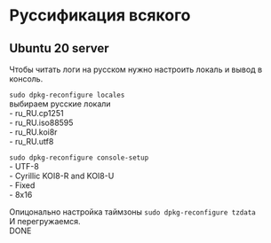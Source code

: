 # Руссификация всякого 

## Ubuntu 20 server 
Чтобы читать логи на русском нужно настроить локаль и вывод в консоль.  

```sudo dpkg-reconfigure locales```  
    выбираем русские локали  
    - ru_RU.cp1251  
    - ru_RU.iso88595  
    - ru_RU.koi8r  
    - ru_RU.utf8  

```sudo dpkg-reconfigure console-setup```  
    - UTF-8  
    - Cyrillic KOI8-R and KOI8-U  
    - Fixed  
    - 8x16  

Опицонально настройка таймзоны ```sudo dpkg-reconfigure tzdata```  
И перегружаемся.  
DONE 
